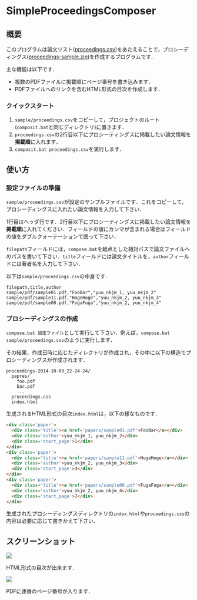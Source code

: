 # SimpleProceedingsComposer

## 概要
このプログラムは論文リスト(<a href="https://github.com/yuu-nkjm/SimpleProceedingsComposer/blob/master/sample/proceedings.csv">proceedings.csv</a>)をあたえることで，プロシーディングス(<a href="https://github.com/yuu-nkjm/SimpleProceedingsComposer/blob/master/proceedings-sample.zip">proceedings-sample.zip</a>)を作成するプログラムです．

主な機能は以下です．

* 複数のPDFファイルに掲載順にページ番号を書き込みます．
* PDFファイルへのリンクを含むHTML形式の目次を作成します．

### クイックスタート
1. ``sample/proceedings.csv``をコピーして，プロジェクトのルート(``composit.bat``と同じディレクトリ)に置きます．
2. ``proceedings.csv``の2行目以下にプロシーティングスに掲載したい論文情報を**掲載順**に入れます．
3. ``composit.bat proceedings.csv``を実行します．

## 使い方
### 設定ファイルの準備
``sample/proceedings.csv``が設定のサンプルファイルです．これをコピーして，プロシーディングスに入れたい論文情報を入力して下さい．

1行目はヘッダ行です．2行目以下にプロシーティングスに掲載したい論文情報を**掲載順**に入れてください．フィールドの値にカンマが含まれる場合はフィールドの値をダブルクォーテーションで囲って下さい．

``filepath``フィールドには，``compose.bat``を起点とした相対パスで論文ファイルへのパスを書いて下さい．``title``フィールドには論文タイトルを，``author``フィールドには著者名を入力して下さい．

以下は``sample/proceedings.csv``の中身です．

```
filepath,title,author
sample/pdf/sample01.pdf,"FooBar","yuu_nkjm_1, yuu_nkjm_2"
sample/pdf/sample11.pdf,"HogeHoge","yuu_nkjm_2, yuu_nkjm_3"
sample/pdf/sample08.pdf,"FugaFuga","yuu_nkjm_2, yuu_nkjm_4"
```

### プロシーディングスの作成
``compose.bat 設定ファイル``として実行して下さい．例えば，``compose.bat sample/proceedings.csv``のように実行します．

その結果，作成日時に応じたディレクトリが作成され，その中に以下の構造でプロシーディングスが作成されます．

```
proceedings-2014-10-03_22-24-24/
  papres/
    foo.pdf
    bar.pdf
    ...
  proceedings.css
  index.html
```

生成されるHTML形式の目次``index.html``は，以下の様なものです．

```html
<div class='paper'>
  <div class='title'><a href='papers/sample01.pdf'>FooBar</a></div>
  <div class='author'>yuu_nkjm_1, yuu_nkjm_2</div>
  <div class='start_page'>1</div>
</div>
<div class='paper'>
  <div class='title'><a href='papers/sample11.pdf'>HogeHoge</a></div>
  <div class='author'>yuu_nkjm_2, yuu_nkjm_3</div>
  <div class='start_page'>3</div>
</div>
<div class='paper'>
  <div class='title'><a href='papers/sample08.pdf'>FugaFuga</a></div>
  <div class='author'>yuu_nkjm_2, yuu_nkjm_4</div>
  <div class='start_page'>7</div>
</div>
```

生成されたプロシーディングスディレクトリの``index.html``や``proceedings.css``の内容は必要に応じて書きかえて下さい．

## スクリーンショット
<img src="http://i.gyazo.com/e3f2ee36890787cbbc7efc29b83a521f.png">

HTML形式の目次が出来ます．

<img src="http://i.gyazo.com/d53093aa2d84be8d65962916d1c8f9a1.png">

PDFに連番のページ番号が入ります．

